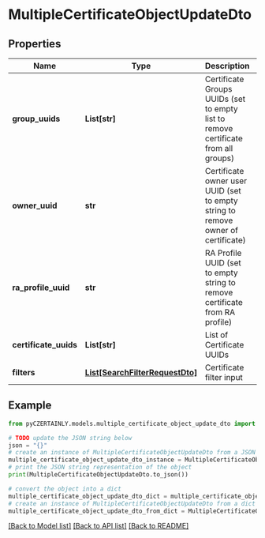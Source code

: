 # MultipleCertificateObjectUpdateDto


## Properties

Name | Type | Description | Notes
------------ | ------------- | ------------- | -------------
**group_uuids** | **List[str]** | Certificate Groups UUIDs (set to empty list to remove certificate from all groups) | [optional] 
**owner_uuid** | **str** | Certificate owner user UUID (set to empty string to remove owner of certificate) | [optional] 
**ra_profile_uuid** | **str** | RA Profile UUID (set to empty string to remove certificate from RA profile) | [optional] 
**certificate_uuids** | **List[str]** | List of Certificate UUIDs | [optional] 
**filters** | [**List[SearchFilterRequestDto]**](SearchFilterRequestDto.md) | Certificate filter input | [optional] 

## Example

```python
from pyCZERTAINLY.models.multiple_certificate_object_update_dto import MultipleCertificateObjectUpdateDto

# TODO update the JSON string below
json = "{}"
# create an instance of MultipleCertificateObjectUpdateDto from a JSON string
multiple_certificate_object_update_dto_instance = MultipleCertificateObjectUpdateDto.from_json(json)
# print the JSON string representation of the object
print(MultipleCertificateObjectUpdateDto.to_json())

# convert the object into a dict
multiple_certificate_object_update_dto_dict = multiple_certificate_object_update_dto_instance.to_dict()
# create an instance of MultipleCertificateObjectUpdateDto from a dict
multiple_certificate_object_update_dto_from_dict = MultipleCertificateObjectUpdateDto.from_dict(multiple_certificate_object_update_dto_dict)
```
[[Back to Model list]](../README.md#documentation-for-models) [[Back to API list]](../README.md#documentation-for-api-endpoints) [[Back to README]](../README.md)


